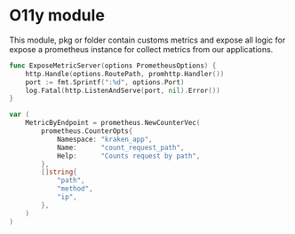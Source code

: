 # O11y module

This module, pkg or folder contain customs metrics and expose all logic for expose a prometheus instance for collect metrics from our applications.


```go
func ExposeMetricServer(options PrometheusOptions) {
	http.Handle(options.RoutePath, promhttp.Handler())
	port := fmt.Sprintf(":%d", options.Port)
	log.Fatal(http.ListenAndServe(port, nil).Error())
}

var (
	MetricByEndpoint = prometheus.NewCounterVec(
		prometheus.CounterOpts{
			Namespace: "kraken_app",
			Name:      "count_request_path",
			Help:      "Counts request by path",
		},
		[]string{
			"path",
			"method",
			"ip",
		},
	)
)
```